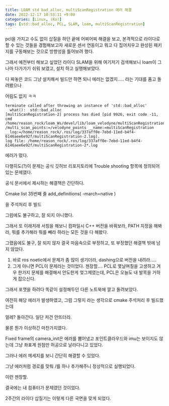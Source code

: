 ```yaml
---
title: LOAM std bad_alloc, multiScanRegistration 에러 해결
date: 2022-12-17 10:53:11 +9:00
categories: [Linux, (Ko)]
tags: [std::bad_alloc, PCL, SLAM, loam, multiScanRegistration]
---
```


pcl을 가지고 수도 없이 삽질을 하던 끝에 어찌어찌 해결을 보고, 본격적으로 라이다로 할 수 있는 것들을 경험해보고자 새로운 센서 연동이고 뭐고 다 집어치우고 완성된 패키지를 구동해보는 것으로 방향성을 틀어보려 했다.

그래서 예전부터 해보고 싶었던 라이다 SLAM을 위해 여기저기 검색해보니 loam이 그나마 다가가기 쉬워 보였고, 설치 하고 실행해보았다.

다 짜놓은 코드 그냥 설치해서 빌드만 하면 되니 에러는 없겠지..... 라는 기대를 품고 돌려봤으나

어림도 없지 ㅋㅋ

```
terminate called after throwing an instance of 'std::bad_alloc'
  what():  std::bad_alloc
[multiScanRegistration-2] process has died [pid 9926, exit code -11, cmd /home/reason_rock/loam_Ws/devel/lib/loam_velodyne/multiScanRegistration /multi_scan_points:=/velodyne_points __name:=multiScanRegistration __log:=/home/reason_rock/.ros/log/337aff0e-7ebd-11ed-b4f4-6146aee6e92f/multiScanRegistration-2.log].
log file: /home/reason_rock/.ros/log/337aff0e-7ebd-11ed-b4f4-6146aee6e92f/multiScanRegistration-2*.log
```
에러가 떴다.

다행히도(?)이 문제는 공식 깃허브 리포지토리에 Trouble shooting 항목에 정의되어 있는 문제였다.

공식 문서에서 제시하는 해결책은 간단하다.

Cmake list 35번째 줄
add_definitions( -march=native )

을 주석처리 후 빌드

그럼에도 불구하고, 잘 되지 아니했다.

그래서 또 이래저래 서칭을 해보니 컴파일시 C++ 버전을 바꿔보라, PATH 지정을 해봐라, 뭐를 추가해라 뭐를 빼라 하라는 모든 것을 다 해봤다.

그랬음에도 불구, 잘 되지 않자 결국 마음속으로 부정하고, 또 부정했던 해결책 밖에 남지 않았다.

1. 바로 ros noetic에서 문제가 좀 많이 생기더라, dashing으로 버전을 내려라.....
2. 그게 아니면 PCL이 문제라는 것이었다. 젠장할.... PCL로 몇날며칠을 고생하고 겨우 한가지 문제를 해결해서 안도한게 엊그제였는데, PCL은 오늘도 내 발목을 거하게 잡으신다.

그래서 포맷을 하려다 똑같이 설정해두던 다른 노트북에 깔고 돌려보았다.

여전히 해당 에러가 발생하였고, 그럼 그렇지 라는 생각으로 cmake 주석처리 후 빌드했는데

얼레? 돌아간다. 일단 저건 안뜨더라.

물론 뭔가 이상하긴 마찬가지였다.

Fixed frame의 camera_init은 에러를 뿜어냈고 포인트클라우드와 imu는 보이지도 않는데 그냥 좌표계 원점만 허공으로 날라다니고 있었다.

그러나 에러 메세지를 보니 간단히 해결할 수 있었다.

그냥 에러처럼 경로를 맞춰 /를 하나 추가해주니 정상적으로 실행되었다.

이런 젠장할.

결국에는 내 컴퓨터가 문제였던 것이었다.

2주간의 라이다 삽질기는 이렇게 다른 국면을 맞게 되었다.

